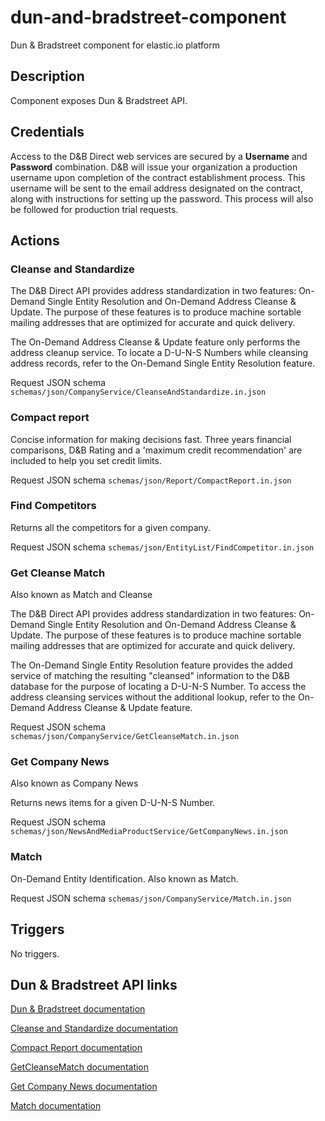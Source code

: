 # dun-and-bradstreet-component
Dun &amp; Bradstreet component for elastic.io platform

## Description
Component exposes Dun &amp; Bradstreet API.

## Credentials
Access to the D&B Direct web services are secured by a **Username** and **Password** combination. D&B will issue your organization a production username upon completion of the contract establishment process. This username will be sent to the email address designated on the contract, along with instructions for setting up the password. This process will also be followed for production trial requests.
 
## Actions
### Cleanse and Standardize
The D&B Direct API provides address standardization in two features: On-Demand Single Entity Resolution and On-Demand Address Cleanse & Update. The purpose of these features is to produce machine sortable mailing addresses that are optimized for accurate and quick delivery.

The On-Demand Address Cleanse & Update feature only performs the address cleanup service. To locate a D-U-N-S Numbers while cleansing address records, refer to the On-Demand Single Entity Resolution feature.

Request JSON schema `schemas/json/CompanyService/CleanseAndStandardize.in.json`

### Compact report
Concise information for making decisions fast. Three years financial comparisons, D&B Rating and a 'maximum credit recommendation' are included to help you set credit limits. 

Request JSON schema `schemas/json/Report/CompactReport.in.json`

### Find Competitors
Returns all the competitors for a given company. 

Request JSON schema `schemas/json/EntityList/FindCompetitor.in.json`

### Get Cleanse Match
Also known as Match and Cleanse

The D&B Direct API provides address standardization in two features: On-Demand Single Entity Resolution and On-Demand Address Cleanse & Update. The purpose of these features is to produce machine sortable mailing addresses that are optimized for accurate and quick delivery.

The On-Demand Single Entity Resolution feature provides the added service of matching the resulting "cleansed" information to the D&B database for the purpose of locating a D-U-N-S Number. To access the address cleansing services without the additional lookup, refer to the On-Demand Address Cleanse & Update feature.

Request JSON schema `schemas/json/CompanyService/GetCleanseMatch.in.json`

### Get Company News
Also known as Company News

Returns news items for a given D-U-N-S Number.

Request JSON schema `schemas/json/NewsAndMediaProductService/GetCompanyNews.in.json`

### Match
On-Demand Entity Identification. Also known as Match. 

Request JSON schema `schemas/json/CompanyService/Match.in.json`

## Triggers
No triggers.
## Dun &amp; Bradstreet API links
[Dun &amp; Bradstreet documentation](https://docs.dnb.com/direct/2.0/en-US/quick-soap-API)

[Cleanse and Standardize documentation](https://docs.dnb.com/direct/2.0/en-US/company/latest/standardize/soap-API)

[Compact Report documentation](https://docs.dnb.com/direct/2.0/en-US/report/latest/ordercompanyreport/cmpct-soap-API)

[GetCleanseMatch documentation](https://docs.dnb.com/direct/2.0/en-US/company/latest/getcleansematch/soap-API)

[Get Company News documentation](https://docs.dnb.com/direct/2.0/en-US/newsandmedia/latest/orderproduct/news-soap-API)

[Match documentation](https://docs.dnb.com/direct/2.0/en-US/company/latest/match/soap-API)


